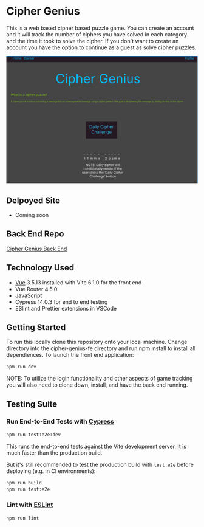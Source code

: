 # Cipher Genius

This is a web based cipher based puzzle game. You can create an account and it will track the number of ciphers you have solved in each category and the time it took to solve the cipher. If you don't want to create an account you have the option to continue as a guest as solve cipher puzzles.

![homepage image](src/assets/cipher_genius_homepage.png)

## Delpoyed Site
- Coming soon

## Back End Repo
[Cipher Genius Back End](https://github.com/MiTOBrien/cipher_genius_be)

## Technology Used
- [Vue](https://vuejs.org/) 3.5.13 installed with Vite 6.1.0 for the front end
- Vue Router 4.5.0
- JavaScript
- Cypress 14.0.3 for end to end testing
- ESlint and Prettier extensions in VSCode

## Getting Started
To run this locally clone this repository onto your local machine. Change directory into the cipher-genius-fe directory and run npm install to install all dependiences. To launch the front end application:

```sh
npm run dev
```
NOTE: To utilize the login functionality and other aspects of game tracking you will also need to clone down, install, and have the back end running.

## Testing Suite

### Run End-to-End Tests with [Cypress](https://www.cypress.io/)

```sh
npm run test:e2e:dev
```

This runs the end-to-end tests against the Vite development server.
It is much faster than the production build.

But it's still recommended to test the production build with `test:e2e` before deploying (e.g. in CI environments):

```sh
npm run build
npm run test:e2e
```

### Lint with [ESLint](https://eslint.org/)

```sh
npm run lint
```
